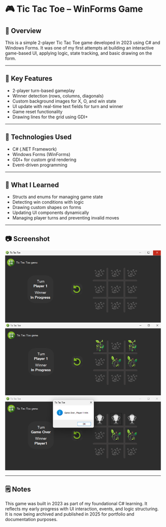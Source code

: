 # 🎮 Tic Tac Toe – WinForms Game

## 📌 Overview

This is a simple 2-player Tic Tac Toe game developed in 2023 using C# and Windows Forms. It was one of my first attempts at building an interactive game-based UI, applying logic, state tracking, and basic drawing on the form.

---

## 🧠 Key Features

- 2-player turn-based gameplay
- Winner detection (rows, columns, diagonals)
- Custom background images for X, O, and win state
- UI update with real-time text fields for turn and winner
- Game reset functionality
- Drawing lines for the grid using GDI+

---

## 🧰 Technologies Used

- C# (.NET Framework)
- Windows Forms (WinForms)
- GDI+ for custom grid rendering
- Event-driven programming

---

## 🌱 What I Learned

- Structs and enums for managing game state
- Detecting win conditions with logic
- Drawing custom shapes on forms
- Updating UI components dynamically
- Managing player turns and preventing invalid moves

---

## 📷 Screenshot

![Game UI](Assets/GameScreenshot1.png)
![Game UI](Assets/GameScreenshot2.png)
![Game UI](Assets/GameScreenshot3.png)

---

## 🗒️ Notes

This game was built in 2023 as part of my foundational C# learning. It reflects my early progress with UI interaction, events, and logic structuring.  
It is now being archived and published in 2025 for portfolio and documentation purposes.
